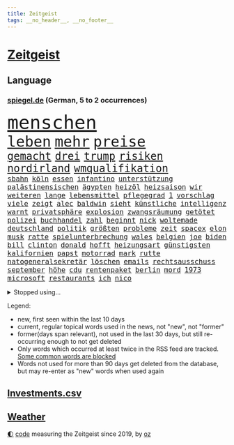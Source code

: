 ```yaml
---
title: Zeitgeist
tags: __no_header__, __no_footer__
---
```


# [Zeitgeist](https://oliz.io/zeitgeist/)

## Language

<h3><a href="https://www.spiegel.de" target="_blank">spiegel.de</a> (German, 5 to 2 occurrences)</h3>
<p style="font-family:monospace">
<span style="font-size:32pt"><a href="news_links.html#menschen" class="current">menschen</a></span>
<br>
<span style="font-size:25pt"><a href="news_links.html#leben" class="current">leben</a></span>
<span style="font-size:25pt"><a href="news_links.html#mehr" class="current">mehr</a></span>
<span style="font-size:25pt"><a href="news_links.html#preise" class="current">preise</a></span>
<br>
<span style="font-size:18pt"><a href="news_links.html#gemacht" class="current">gemacht</a></span>
<span style="font-size:18pt"><a href="news_links.html#drei" class="current">drei</a></span>
<span style="font-size:18pt"><a href="news_links.html#trump" class="current">trump</a></span>
<span style="font-size:18pt"><a href="news_links.html#risiken" class="current">risiken</a></span>
<span style="font-size:18pt"><a href="news_links.html#nordirland" class="current">nordirland</a></span>
<span style="font-size:18pt"><a href="news_links.html#wmqualifikation" class="current">wmqualifikation</a></span>
<br>
<span style="font-size:12pt"><a href="news_links.html#sbahn" class="current">sbahn</a></span>
<span style="font-size:12pt"><a href="news_links.html#köln" class="current">köln</a></span>
<span style="font-size:12pt"><a href="news_links.html#essen" class="current">essen</a></span>
<span style="font-size:12pt"><a href="news_links.html#infantino" class="current">infantino</a></span>
<span style="font-size:12pt"><a href="news_links.html#unterstützung" class="current">unterstützung</a></span>
<span style="font-size:12pt"><a href="news_links.html#palästinensischen" class="current">palästinensischen</a></span>
<span style="font-size:12pt"><a href="news_links.html#ägypten" class="current">ägypten</a></span>
<span style="font-size:12pt"><a href="news_links.html#heizöl" class="new">heizöl</a></span>
<span style="font-size:12pt"><a href="news_links.html#heizsaison" class="new">heizsaison</a></span>
<span style="font-size:12pt"><a href="news_links.html#wir" class="current">wir</a></span>
<span style="font-size:12pt"><a href="news_links.html#weiteren" class="current">weiteren</a></span>
<span style="font-size:12pt"><a href="news_links.html#lange" class="current">lange</a></span>
<span style="font-size:12pt"><a href="news_links.html#lebensmittel" class="current">lebensmittel</a></span>
<span style="font-size:12pt"><a href="news_links.html#pflegegrad" class="current">pflegegrad</a></span>
<span style="font-size:12pt"><a href="news_links.html#1" class="current">1</a></span>
<span style="font-size:12pt"><a href="news_links.html#vorschlag" class="current">vorschlag</a></span>
<span style="font-size:12pt"><a href="news_links.html#viele" class="current">viele</a></span>
<span style="font-size:12pt"><a href="news_links.html#zeigt" class="current">zeigt</a></span>
<span style="font-size:12pt"><a href="news_links.html#alec" class="current">alec</a></span>
<span style="font-size:12pt"><a href="news_links.html#baldwin" class="new">baldwin</a></span>
<span style="font-size:12pt"><a href="news_links.html#sieht" class="current">sieht</a></span>
<span style="font-size:12pt"><a href="news_links.html#künstliche" class="current">künstliche</a></span>
<span style="font-size:12pt"><a href="news_links.html#intelligenz" class="current">intelligenz</a></span>
<span style="font-size:12pt"><a href="news_links.html#warnt" class="current">warnt</a></span>
<span style="font-size:12pt"><a href="news_links.html#privatsphäre" class="current">privatsphäre</a></span>
<span style="font-size:12pt"><a href="news_links.html#explosion" class="current">explosion</a></span>
<span style="font-size:12pt"><a href="news_links.html#zwangsräumung" class="new">zwangsräumung</a></span>
<span style="font-size:12pt"><a href="news_links.html#getötet" class="current">getötet</a></span>
<span style="font-size:12pt"><a href="news_links.html#polizei" class="current">polizei</a></span>
<span style="font-size:12pt"><a href="news_links.html#buchhandel" class="new">buchhandel</a></span>
<span style="font-size:12pt"><a href="news_links.html#zahl" class="current">zahl</a></span>
<span style="font-size:12pt"><a href="news_links.html#beginnt" class="current">beginnt</a></span>
<span style="font-size:12pt"><a href="news_links.html#nick" class="current">nick</a></span>
<span style="font-size:12pt"><a href="news_links.html#woltemade" class="current">woltemade</a></span>
<span style="font-size:12pt"><a href="news_links.html#deutschland" class="current">deutschland</a></span>
<span style="font-size:12pt"><a href="news_links.html#politik" class="current">politik</a></span>
<span style="font-size:12pt"><a href="news_links.html#größten" class="current">größten</a></span>
<span style="font-size:12pt"><a href="news_links.html#probleme" class="current">probleme</a></span>
<span style="font-size:12pt"><a href="news_links.html#zeit" class="current">zeit</a></span>
<span style="font-size:12pt"><a href="news_links.html#spacex" class="current">spacex</a></span>
<span style="font-size:12pt"><a href="news_links.html#elon" class="current">elon</a></span>
<span style="font-size:12pt"><a href="news_links.html#musk" class="current">musk</a></span>
<span style="font-size:12pt"><a href="news_links.html#ratte" class="new">ratte</a></span>
<span style="font-size:12pt"><a href="news_links.html#spielunterbrechung" class="new">spielunterbrechung</a></span>
<span style="font-size:12pt"><a href="news_links.html#wales" class="current">wales</a></span>
<span style="font-size:12pt"><a href="news_links.html#belgien" class="current">belgien</a></span>
<span style="font-size:12pt"><a href="news_links.html#joe" class="current">joe</a></span>
<span style="font-size:12pt"><a href="news_links.html#biden" class="current">biden</a></span>
<span style="font-size:12pt"><a href="news_links.html#bill" class="current">bill</a></span>
<span style="font-size:12pt"><a href="news_links.html#clinton" class="current">clinton</a></span>
<span style="font-size:12pt"><a href="news_links.html#donald" class="current">donald</a></span>
<span style="font-size:12pt"><a href="news_links.html#hofft" class="current">hofft</a></span>
<span style="font-size:12pt"><a href="news_links.html#heizungsart" class="current">heizungsart</a></span>
<span style="font-size:12pt"><a href="news_links.html#günstigsten" class="new">günstigsten</a></span>
<span style="font-size:12pt"><a href="news_links.html#kalifornien" class="current">kalifornien</a></span>
<span style="font-size:12pt"><a href="news_links.html#papst" class="current">papst</a></span>
<span style="font-size:12pt"><a href="news_links.html#motorrad" class="new">motorrad</a></span>
<span style="font-size:12pt"><a href="news_links.html#mark" class="current">mark</a></span>
<span style="font-size:12pt"><a href="news_links.html#rutte" class="current">rutte</a></span>
<span style="font-size:12pt"><a href="news_links.html#natogeneralsekretär" class="current">natogeneralsekretär</a></span>
<span style="font-size:12pt"><a href="news_links.html#löschen" class="current">löschen</a></span>
<span style="font-size:12pt"><a href="news_links.html#emails" class="new">emails</a></span>
<span style="font-size:12pt"><a href="news_links.html#rechtsausschuss" class="current">rechtsausschuss</a></span>
<span style="font-size:12pt"><a href="news_links.html#september" class="current">september</a></span>
<span style="font-size:12pt"><a href="news_links.html#höhe" class="current">höhe</a></span>
<span style="font-size:12pt"><a href="news_links.html#cdu" class="current">cdu</a></span>
<span style="font-size:12pt"><a href="news_links.html#rentenpaket" class="new">rentenpaket</a></span>
<span style="font-size:12pt"><a href="news_links.html#berlin" class="current">berlin</a></span>
<span style="font-size:12pt"><a href="news_links.html#mord" class="current">mord</a></span>
<span style="font-size:12pt"><a href="news_links.html#1973" class="current">1973</a></span>
<span style="font-size:12pt"><a href="news_links.html#microsoft" class="current">microsoft</a></span>
<span style="font-size:12pt"><a href="news_links.html#restaurants" class="current">restaurants</a></span>
<span style="font-size:12pt"><a href="news_links.html#ich" class="current">ich</a></span>
<span style="font-size:12pt"><a href="news_links.html#nico" class="current">nico</a></span>
</p>
<details>
<summary>Stopped using...</summary>
<p class="former" style="font-size:12pt">
diskussion(1818) nationalspieler(1818) taten(1818) kennt(1817) angriffen(1816) bemüht(1816) tom(1816) verschiedene(1816) bereich(1815) ebenfalls(1815) italiens(1815) schlechten(1815) debüt(1814) entdecken(1814) florida(1814) gesundheitsminister(1814) hieß(1814) niederlanden(1814) präsidentschaftswahl(1814) prüfung(1814) wut(1814) amsterdam(1813) coronapandemie(1813) gereist(1813) geschickt(1813) helfer(1813) anspruch(1812) bruder(1812) sexueller(1812) strengere(1812) and(1811) ausschreitungen(1811) danach(1811) lindner(1811) thailand(1811) vorher(1811) ziemlich(1811) 6(1810) abgesagt(1810) aufnahmen(1810) queen(1810) 75(1809) jüngeren(1809) landen(1809) erhielt(1808) hotel(1808) nahm(1808) abstimmen(1807) befreit(1807) bezahlt(1807) brasilien(1807) engagement(1807) richtig(1807) südkorea(1807) unterschiedlich(1807) abgehört(1806) babys(1806) gebiet(1806) san(1806) beinahe(1805) habeck(1805) innenministerium(1805) verheerenden(1805) förderung(1804) halbfinale(1804) eigentümer(1803) geldstrafe(1803) nba(1803) rassistischen(1803) tausenden(1803) verteidigungsministerium(1803) brite(1802) erkrankt(1802) kämpfer(1802) illegal(1801) versuchte(1801) polnische(1800) siegen(1800) volksrepublik(1800) kevin(1799) 11(1798) 10(1797) enge(1797) königin(1797) lkw(1797) todesopfer(1795) achten(1793) juristisch(1793) spenden(1792) öffentliche(1792) mehrerer(1791) münster(1791) projekte(1791) begriff(1790) rechtzeitig(1790) cduchef(1788) wusste(1788) museum(1787) spitzenreiter(1787) syrer(1786) ausrüstung(1782) kräfte(1781) gefühl(1780) dutzend(1776) fehlende(1775) unterdessen(1775) zeigten(1775) bewegt(1769) lehrkräfte(1765) entspannt(1764) hitler(1751) aktionen(1750) zusätzliche(1747) panzer(1684) serbien(1570) anführer(1559) zerstörte(1551) tour(1532) ampel(1481) verletzten(1481) verbündeten(1477) irritiert(1471) spezielle(1444) loch(1390) invasion(1389) erschwert(1364) genehmigt(1358) verkündete(1358) geschenk(1345) aufhören(1319) samt(1313) triumphiert(1310) gelöst(1301) eingetroffen(1291) indem(1266) ehrt(1235) israelis(1231) sinne(1220) sylt(1220) ausbauen(1210) stärksten(1210) profi(1199) thüringens(1193) baum(1189) genauer(1185) 16jähriger(1182) dach(1165) effekt(1158) toilette(1157) giorgia(1144) lebenslange(1133) tagelang(1125) vaters(1100) irland(1097) kollege(1097) kompliziert(1096) angreifen(1091) asyl(1085) parolen(1082) pakete(1078) todesstrafe(1066) kommentiert(1033) ähnliche(1011) day(998) freiwillige(970) karin(952) stil(943) optionen(926) beides(913) bar(895) erheblich(872) küche(870) gelernt(868) 9(859) bekennt(844) steve(821) spdchef(802) desaster(800) geflohen(794) anzeige(769) unten(757) fehlte(732) sportlich(730) 22jährige(720) wütend(713) handball(709) dokument(691) positioniert(689) künftige(685) mangelt(681) bundestagswahl(658) usdemokraten(654) mögen(629) seoul(623) rutscht(622) schritten(621) pazifik(616) beantragt(611) sophie(602) zweieinhalb(599) stellung(598) prallte(596) korrigiert(592) nationalsozialismus(588) verbotene(588) fragte(581) historisch(581) meisterschaft(581) anfeindungen(575) jenseits(574) bundesland(564) f(558) kürze(557) dominanz(554) kriegsführung(554) strafzölle(550) auswärtigen(546) wirklichkeit(544) bekannter(541) polizistin(526) flog(525) beeindruckt(520) parkplatz(512) erdgas(509) wandel(508) films(502) begeisterung(500) ausbreitung(497) stehe(489) kennedy(485) klimawandels(482) polizeigewalt(477) fitness(473) potenziell(472) atem(467) zeitplan(463) gefangen(459) zuerst(459) situationen(456) erfinden(449) sichtbar(448) wahrscheinlicher(446) strenge(444) rico(441) kandidieren(439) entgehen(438) indiens(437) enger(433) steuert(432) pennsylvania(431) lockt(429) geurteilt(426) yoga(422) buchen(414) einigkeit(414) sechsten(414) klappen(413) mittag(412) lautet(411) belege(410) verhängen(408) arnold(405) gefangenen(405) georgia(404) ceo(401) wolf(399) echt(391) container(390) gebraucht(383) jannik(383) sinner(383) ausweitung(382) design(382) mitarbeiterinnen(382) winkt(382) kleinkind(379) versteckte(379) liam(377) grundsätzlich(375) missgeschick(373) rechtswidrig(373) braunschweig(372) geringe(372) verbraucherzentrale(372) prominenter(371) teller(371) mächtigste(367) verdiente(367) günstigen(366) zählen(364) ausgehen(360) generationen(355) französischer(348) aussterben(347) bedrohte(346) göttingen(341) euch(337) johannes(335) überschattet(333) fatal(332) 8(331) rüstungsindustrie(331) soziologe(331) chinesischer(330) durchsuchungen(330) armin(329) gerhard(329) atomwaffen(328) black(319) milliardenhöhe(318) puerto(311) angemeldet(310) bruttoinlandsprodukt(310) herzog(310) möchten(310) antritt(309) entgleist(309) verurteilen(309) nutzung(308) siemens(308) neuesten(304) amerikanern(303) bangt(303) preisverleihung(301) kassen(300) millionenhöhe(299) leiten(296) leichte(295) befragung(294) verheerende(294) nachgewiesen(293) usgesundheitsminister(292) löwe(291) akuter(290) jair(289) pentagon(288) sprüche(288) strich(287) bali(284) graf(283) ratschläge(283) geheimdienstchef(278) volle(277) beamter(274) rückte(274) staunen(274) demonstrierten(273) heide(273) signagründer(273) antonio(271) bayrou(270) françois(270) halbinsel(270) verpflichten(270) kichatbot(268) vergiftet(268) vorsorge(268) charité(264) veränderung(264) atomkraft(263) feuerwehrleute(261) gläubigen(260) urheber(260) demenz(259) mund(259) fließt(258) luka(258) juristische(256) predigt(256) unbekannt(256) frost(254) halt(254) achtelfinale(253) versetzt(253) tunesien(252) regierte(251) gekostet(250) beauftragt(249) kyjiws(248) lehrern(248) szenario(248) geständnis(245) blue(244) istanbuler(242) senioren(240) tausender(240) vorzugehen(239) linkenpolitiker(238) pekings(237) atomprogramm(236) tanzt(234) versetzen(231) vize(229) zollkrieg(229) user(228) aufbauen(227) ausweiten(227) belohnung(227) dankt(226) istanbuls(224) agiert(223) rüdiger(223) biopic(221) lübeck(220) solingen(219) verbrachte(218) klettern(216) schießerei(216) wale(216) rechtfertigt(215) kippte(211) brown(209) pech(209) professorin(208) schlimme(207) zollpolitik(207) debütalbum(206) swinton(206) tilda(206) center(205) klischees(205) überträgt(205) henning(204) lahav(204) startklarnewsletter(203) diplomat(202) karrierecoach(201) übergewicht(201) inter(200) erholt(199) klo(199) prien(199) einzelfall(198) ärztin(198) ungerecht(197) alligator(196) charterflug(195) 1975(194) behindern(194) carlo(194) schlucken(193) widersprechen(191) ausgebildet(190) brasiliens(190) führenden(190) ifo(190) männlich(190) denkmal(188) long(185) tragische(185) extremistische(183) ausweisung(181) disqualifiziert(181) heming(181) riskiert(181) rückendeckung(181) dörfern(180) erfand(180) szenarien(179) zittert(179) fußballnationalmannschaft(178) einstimmig(176) saßen(176) diamanten(172) überstunden(172) tuchel(171) bolsonaro(170) linkspartei(170) stationiert(169) bahnfahren(168) heimliche(168) höherer(168) josephine(168) trennungen(168) leif(167) elite(166) fußballwmqualifikation(166) ochsenknecht(166) angefacht(165) bestellt(165) kassieren(165) männlichkeit(165) schwedischer(165) ertappt(164) hagel(164) kampfansage(164) kultusminister(164) reaktiviert(164) evakuieren(163) irritationen(163) koalitionsvertrag(163) kriminalpolizei(163) weggefährten(163) völkerrechtler(160) jusochef(159) türmer(159) verschiebung(159) assadregime(158) thompson(158) bildungsministerium(157) dieselbe(156) superheld(155) akkus(154) sensation(154) umstrittener(154) vorgenommen(154) ausverkauft(153) donezk(153) recherchiert(153) feiertage(152) flüchtig(152) olivia(152) finanzmärkten(151) vollstreckt(151) weicht(151) abgaben(150) platzt(150) reisenden(150) stefanie(150) verzweifelte(150) christlichen(149) notlage(149) residenz(149) sony(149) ticket(149) verpflichtung(149) zerfällt(148) zittern(148) beschränkt(147) elizabeth(147) jusos(146) spezialkräfte(146) durchfall(145) gerichtshofs(145) hochhaus(144) jonathan(144) südtirol(143) botox(141) kaisers(141) vorbestraft(141) unverantwortlich(140) 30jährigen(139) filmstar(139) lukas(139) nachfolgers(139) sozialstaat(139) videoaufnahmen(139) frühzeitig(138) zeremonie(138) diplomaten(137) martialische(137) postings(137) stuft(137) dankeschön(136) höchstem(136) kriegstüchtigkeit(136) beckenbauer(135) jamie(135) ablösung(133) bundesbürger(133) gepflegt(133) jette(131) nietzard(131) pubertät(130) spuckt(130) österreicher(129) andy(128) unionsfraktionschef(128) andrea(127) einschätzung(127) vorsprechen(127) kumpel(126) langjähriger(126) lokalen(126) zuflucht(126) afdverbot(125) flaute(125) verstopft(125) geiselvideo(124) inszenieren(124) leverkusener(124) prescht(124) pride(124) schnappte(124) entwurf(123) weltberühmten(123) ausgetreten(122) medizinischer(122) verbrannt(122) entkommen(121) silva(121) klimaziel(120) versäumnisse(120) finnland(119) jack(119) massen(119) ministers(119) pianist(119) ralf(119) rotes(118) araghchi(117) hits(117) rentenreform(117) vollzieht(117) afdverbotsverfahren(116) curtis(116) zuschlag(116) angegeben(115) arbeitszeit(115) ausdrücklich(115) brexit(115) costar(115) schrittweise(115) trauern(115) 2001(114) etappensieg(114) härtetest(114) ideal(114) oberstes(114) zeitraum(114) herausgegeben(113) wissenschaftlicher(113) brennt(112) erfinder(112) stießen(112) wunderkind(112) afdabgeordneten(111) anderson(111) traumjob(111) abholzung(110) gewehrt(110) klimafreundlich(110) prävention(110) trio(110) unterstützte(110) foster(109) bonität(108) euklimaziel(108) finanzieller(108) lammy(108) undenkbar(108) untersuchen(108) führer(107) kühne(107) diabetes(106) hassan(106) krönt(106) niedergang(106) überziehen(106) bundestagsabgeordnete(105) intensivstation(105) naturkatastrophen(105) neurowissenschaftler(105) topmanager(105) 1300(104) schwulen(104) gegend(103) nbastar(103) trikots(103) verbliebene(103) kunstwerk(102) american(100) aryna(100) coronazeit(100) evakuierung(100) freigestellt(100) jungtier(100) sabalenka(100) vorwiegend(100) erträglichen(99) feuerte(98) kompetenzen(98) salzburger(98) surfer(98) weitverbreitet(98) 1980(97) austreten(97) beängstigend(97) engagiert(97) unterhalt(97) örtlichen(97) schwarzenegger(96) universum(96) exagent(95) grunde(95) substanz(95) bezüge(94) erhebung(94) mindestalter(94) ozeane(94) riesig(94) sichtbaren(94) saisonauftakt(93) mitgliedstaaten(92) monatlich(92) ausstatten(91) beach(91) eiltempo(91) kolumbien(91) militärputsch(91) ticketverkauf(91) verschlechterung(91) brennende(90) 18jähriger(89) alstom(89) bardem(89) egos(89) musical(89) nationalcoach(89) tuchels(89) vertrauensfrage(89) 73(88) afghanische(88) assistentin(88) militäreinsatz(88) amokläufer(87) icebeamte(87) jupiter(87) jülich(87) schnellster(87) supercomputer(87) umplanen(87) iaeachef(86) newsblog(86) fluggesellschaft(85) klimaanlage(85) knöpfe(85) kontraproduktiv(85) mantra(85) millionenschweren(85) tennisstar(85) angelegten(84) ausgeflogen(84) belém(84) beteuert(84) bevorzugt(84) ifw(84) infektionen(84) sichtbarkeit(84) usverteidigungsministerium(84) belarussische(83) bezahlung(83) decken(83) greifswald(83) lukaschenko(83) staatskrise(83) bauten(82) identifikation(82) rauchschwaden(82) steuersenkungen(82) verdienste(82) angeprangert(81) football(81) füchse(81) gegenstimmen(81) waisenhäusern(81) ärgern(81) 43jähriger(80) assadregimes(80) erdöl(80) fertigen(80) verlags(80) verlorenen(80) agrarminister(79) atombehörde(79) bauernverband(79) britney(79) maskenbeschaffung(79) rainer(79) spears(79) stücke(79) zurückbringen(79) zypern(79) aaron(78) abgezweigt(78) eagle(78) jimi(78) alois(77) begegnungen(77) carter(77) hotelrechnung(77) pamela(77) simpel(77) unbezahlter(77) unerfreuliche(77) arbeitsministerium(76) fremder(76) imperium(76) kalter(76) kontern(76) mobilisiert(76) nbateam(76) spritztour(76) zwölfmal(76) 180(75) flaschen(75) jogger(75) montenegro(75) norman(75) ratingagentur(75) stararchitekt(75) f35(74) giulia(74) kindererziehung(74) netzphänomen(74) prozessauftakt(74) sekretärin(74) beschränkungen(73) billion(73) bisweilen(73) klangqualität(73) kombinieren(73) milliardenbewertung(73) rekordnationalspieler(73) arbeitern(72) eingespart(72) kulturellen(72) these(72) verbreitung(72) wünschte(72) zerpflückt(72) medizinisch(71) sommerferien(71) ubahnen(71) begeisterte(70) bremerhaven(70) buffalo(70) bundesdeutschen(70) defekts(70) ecstasy(70) lachgas(70) steuerzahler(70) aufschlag(69) bundesverdienstkreuz(69) freundeskreis(69) granaten(69) kette(69) relativieren(69) donau(68) eisverkäufer(68) englischer(68) erdoğans(68) hessische(68) niedrig(68) psychologe(68) seziert(68) sortieren(68) zusetzt(68) 52(67) absatzzahlen(67) asylanträge(67) engsten(67) entzünden(67) finalistin(67) hauchdünner(67) überhöhte(67) diagnostik(66) echtes(66) freifahrtschein(66) konzentrationslager(66) landstraße(66) lettland(66) emviertelfinale(65) grossi(65) hamburghannover(65) kameramann(65) podest(65) kommissionschefin(64) koordinieren(64) meisterin(64) nackten(64) schwarz(64) vorschlagen(64) dress(63) grobe(63) senkrecht(63) abgewählt(62) anträge(62) arbeiterinnen(62) auvisio(62) headsets(62) huthimilizen(62) jbl(62) kreuzfahrtschiffen(62) shokz(62) thw(62) wasserdichte(62) wasserfesten(62) aufgespürt(61) bundesschülerkonferenz(61) entschädigungen(61) schicksalsschlag(61) stapeln(61) südkalifornien(61) beworbenen(60) kreises(60) naturschützer(60) überlastet(60) antike(59) blasel(59) illegales(59) juristischen(59) stier(59) weltordnung(59) zusammenstöße(59) 22jähriger(58) altersarmut(58) erschöpfung(58) mtv(58) mächtig(58) ostküste(58) cybergrooming(57) eigenem(57) federal(57) gazademo(57) grandslamtitel(57) institut(57) reserve(57) total(57) trainerinnen(57) ursprünglich(57) ahrtal(56) aussteigen(56) einwanderung(56) kletterin(56) völkermords(56) werbekampagne(56) demonstrant(55) fernhalten(55) filmgeschäft(55) gehorsam(55) hoffnungsträger(55) professor(55) blenden(54) dauerstreit(54) gross(54) kante(54) tagelangen(54) g20(53) hochwasserwarnung(53) kaltgestellt(53) spannendsten(53) staatsbürgerschaft(53) wiegeln(53) abgelaufen(52) defekte(52) emhalbfinale(52) evan(52) geahndet(52) immobilienkredit(52) mitverantwortlich(52) südkoreanische(52) verbal(52) entwendeten(51) unsportlichkeit(51) versöhner(51) achtung(50) aktivistengruppe(50) bosbach(50) demokratisch(50) distanzierte(50) dominoeffekt(50) g20gipfel(50) gefährt(50) huhn(50) ishiba(50) kreuzfahrtschiffe(50) locker(50) schippe(50) shigeru(50) wasserschutzpolizei(50) berühmteste(49) drängte(49) formen(49) klappte(49) musikfestival(49) oscargewinner(49) rezeptsammlungen(49) urlaubsinsel(49) eingeweiht(48) höherem(48) israelisches(48) lehrstück(48) rechtsextremist(48) spremberg(48) stimmzettel(48) instagramposts(47) institutionen(47) kasernen(47) rundfahrt(47) bejubeln(46) cocacola(46) limoges(46) militärhilfen(46) mondbasis(46) mordserie(46) prokopfverschuldung(46) protestierten(46) sozialstaats(46) treibhausgasen(46) verunreinigung(46) veröffentlichten(46) überschätzt(46) 2200(45) abwahl(45) amokfahrt(45) gestrandete(45) hassen(45) umweltschutzbehörde(45) verlangte(44) beharren(43) beseitigen(43) frischer(43) fünfmal(43) tvsender(43) usermittler(43) ersatzzug(42) glaubte(42) golfen(42) nacktbilder(42) pkwmaut(42) türsteher(42) verzehr(42) geplatzten(41) grenzenlose(41) kommunalwahlkampf(41) litauens(41) nrwinnenminister(41) reul(41) sonnige(41) sperrt(41) teilnehmern(41) anschließen(40) berlusconi(40) geschlechter(40) holy(40) partikel(40) prosiebensat1(40) reaktionäre(40) silvio(40) abbringen(39) atomkrieg(39) chefstatistikerin(39) heathrow(39) neeson(39) usarbeitsmarkt(39) exbotschafter(38) leichtathletinnen(38) veteranen(38) beben(37) besonderes(37) bundesverfassungsrichterin(37) frauenkörper(37) größerer(37) liebling(37) schubser(37) streamingdienste(37) unoklimakonferenz(37) afdpolitikers(36) einnahme(36) erwiesen(36) gottes(36) lebendes(36) monheim(36) personalabbau(36) strukturellen(36) bestreiten(35) ewige(35) gefreut(35) rind(35) rüstungsexporte(35) stadtfest(35) thor(35) verzehren(35) bearbeitung(34) dünnen(34) ewigen(34) konfrontation(34) mitteilung(34) universitätsklinikum(34) cdulandeschef(33) diebstahls(33) jeansmarke(33) sozial(33) streiken(33) sweeney(33) triumphale(33) fahrerlaubnis(32) familienleben(32) kreuzen(32) milliardenklage(32) sinniert(32) wölfe(32) zusammenkommen(32) eubeitritt(31) geoengineering(31) insolvenzen(31) sicherstellen(31) besiegte(30) cop30(30) kalabrien(30) plastik(30) pose(30) unterbrechung(30) unterstützten(30) berlusconikonzern(29) hanks(29) köster(29) messengerdiensten(29) mfe(29) neubaustrecke(29) nostalgie(29) windkraftanlagen(29) auflaufen(28) autoritäre(28) daylewis(28) felssturz(28) gefängnissen(28) kassierte(28) wissenschaftlern(28) bildet(27) spontane(27) teuerste(27) unterseekabel(27) zukünftigen(27) anzubieten(26) aufsteiger(26) bakterien(26) leitungswasser(26) spielpläne(26) topklubs(26) tyson(26) umkämpften(26) angestrebte(25) aspekte(25) brodelt(25) minderheit(25) unterbricht(25) erwähnt(24) filmfestival(24) konrad(24) projekts(24) zueinander(24) bestohlen(23) großdemo(23) konkreten(23) lausanne(23) modehaus(23) niveau(23) geheuer(22) geschichtsschreibung(22) katars(22) 81jährige(21) boxring(21) dichter(21) führerscheine(21) gomringer(21) lyrik(21) zahllose(21) basketballnationalmannschaft(20) bescheid(20) druschbapipeline(20) einbringt(20) entgegensetzen(20) garantien(20) globales(20) menden(20) account(19) aufträge(19) jean(19) offene(19) pakistans(19) usbehörden(19) wappentier(19) ökonomin(19) atomkraftwerks(18) hodgson(18) krankheitsfall(18) skurrilen(18) supertramp(18) änderte(18) exprofi(17) posthum(17) staatsanwalt(17) usnotenbankerin(17) crashs(16) gadgets(16) negativen(16) theo(16) usfabrik(16) anteile(15) brandstifter(15) entertainer(15) entführer(15) höchststrafe(15) juristischer(15) krankgeschrieben(15) landesweiten(15) porsches(15) pumpt(15) radteam(15) soziales(15) verstöße(15) bandkollegen(14) drohendem(14) düsteren(14) entführungsfall(14) erteilt(14) hunden(14) komponisten(14) verstörende(14) arena(13) ehec(13) rand(13) umstellung(13) verschmutzung(13) verwechslung(13) befinde(12) davis(12) dumme(12) hagelte(12) lebenslang(12) schutzes(12) wegner(12) attack(11) aufbewahrt(11) deutschfranzösischen(11) erfassen(11) fahnden(11) fiktive(11) fremde(11) gezielten(11) grenzwerte(11) großmeister(11) schlittert(11)
</p>
</details>
<p>Legend:
<ul>
<li><span class="new">new</span>, first seen within the last 10 days</li>
<li><span class="current">current</span>, regular topical words used in the news, not "new", not "former"</li>
<li><span class="former">former(days span relevant)</span>, not used in the last 30 days, but still re-occurring enough to not get deleted</li>
<li>Only words which occurred at least twice in the RSS feed are tracked. <a href="language/filters.py">Some common words are blocked</a></li>
<li>Words not used for more than 90 days get deleted from the database, but may re-enter as "new" words when used again</li>
</ul>
</p>

## [Investments](investments.html)[.csv](investments.csv)

## [Weather](weather.html)

<footer>
<a href="javascript:toggleTheme()" class="nav">🌓</a>
<a href="https://github.com/ooz/zeitgeist">code</a> measuring the Zeitgeist since 2019, by <a href="https://oliz.io">oz</a>
</footer>
